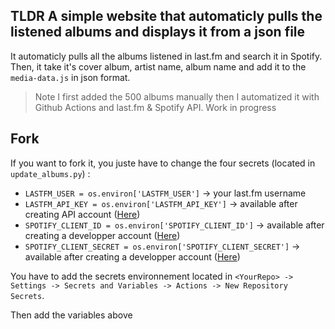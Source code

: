 ## TLDR A simple website that automaticly pulls the listened albums and displays it from a json file

It automaticly pulls all the albums listened in last.fm and search it in Spotify. Then, it take it's cover album, artist name, album name and add it to the `media-data.js` in json format.


> Note
> I first added the 500 albums manually then I automatized it with Github Actions and last.fm & Spotify API. Work in progress


## Fork

If you want to fork it, you juste have to change the four secrets (located in `update_albums.py`) :
- `LASTFM_USER = os.environ['LASTFM_USER']` -> your last.fm username
- `LASTFM_API_KEY = os.environ['LASTFM_API_KEY']` -> available after creating API account ([Here](https://www.last.fm/api/account/create))
- `SPOTIFY_CLIENT_ID = os.environ['SPOTIFY_CLIENT_ID']` -> available after creating a developper account ([Here](https://developer.spotify.com/documentation/web-api))
- `SPOTIFY_CLIENT_SECRET = os.environ['SPOTIFY_CLIENT_SECRET']` -> available after creating a developper account ([Here](https://developer.spotify.com/documentation/web-api))

You have to add the secrets environnement located in `<YourRepo> -> Settings -> Secrets and Variables -> Actions -> New Repository Secrets`.

Then add the variables above
